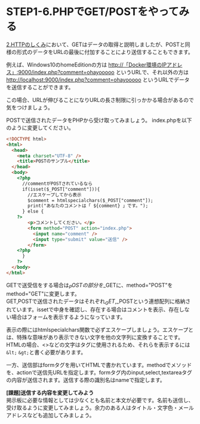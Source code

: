 # STEP1-6.PHPでGET/POSTをやってみる

[2.HTTPのしくみ](./02-http.md)において、GETはデータの取得と説明しましたが、POSTと同様の形式のデータをURLの最後に付加することにより送信することもできます。

例えば、Windows10のhomeEditionの方は [http://「Docker環境のIPアドレス」:9000/index.php?comment=ohayooooo]() というURLで、それ以外の方は [http://localhost:9000/index.php?comment=ohayooooo](http://「Docker環境のIPアドレス」:9000/index.php?comment=ohayooooo) というURLでデータを送信することができます。

この場合、URLが伸びることになりURLの長さ制限に引っかかる場合があるので気をつけましょう。

POSTで送信されたデータをPHPから受け取ってみましょう。
index.phpを以下のように変更してください。

```html
<!DOCTYPE html>
<html>
  <head>
    <meta charset="UTF-8" />
    <title>POSTのサンプル</title>
  </head>
  <body>
    <?php
      //commentがPOSTされているなら
      if(isset($_POST["comment"])){
        //エスケープしてから表示
        $comment = htmlspecialchars($_POST["comment"]);
        print("あなたのコメントは「 ${comment} 」です。");
      } else {
    ?>
        <p>コメントしてください。</p>
        <form method="POST" action="index.php">
          <input name="comment" />
          <input type="submit" value="送信" />
        </form>
    <?php
      }
    ?>
  </body>
</html>
```

GETで送受信をする場合は$_POSTの部分を$_GETに、method="POST"をmethod="GET"に変更します。  
GET,POSTで送信されたデータはそれぞれ$_GET,$_POSTという連想配列に格納されています。issetで中身を確認し、存在する場合はコメントを表示、存在しない場合はフォームを表示するようになっています。

表示の際にはhtmlspecialchars関数で必ずエスケープしましょう。エスケープとは、特殊な意味があり表示できない文字を他の文字列に変換することです。HTMLの場合、<>などの文字はタグに使用されるため、それらを表示するには`&lt;` `&gt;`と書く必要があります。

一方、送信部はformタグを用いてHTMLで書かれています。methodでメソッドを、actionで送信先URLを指定します。formタグ内のinput,select,textareaタグの内容が送信されます。送信する際の識別名はnameで指定します。

**[課題]送信する内容を変更してみよう**  
掲示板に必要な情報としては少なくとも名前と本文が必要です。名前も送信し、受け取るように変更してみましょう。余力のある人はタイトル・文字色・メールアドレスなども追加してみましょう。
